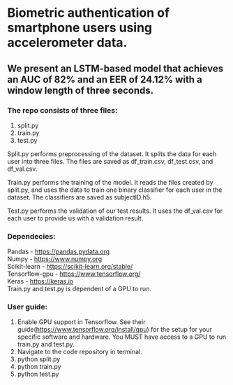 # Biometric authentication of smartphone users using accelerometer data.

## We present an LSTM-based model that achieves an AUC of 82% and an EER of 24.12% with a window length of three seconds.

### The repo consists of three files:
1. split.py
2. train.py
3. test.py

Split.py performs preprocessing of the dataset. It splits the data for each user into three files. The files are saved as df_train.csv, df_test.csv, and df_val.csv.

Train.py performs the training of the model. It reads the files created by split.py, and uses the data to train one binary classifier for each user in the dataset. The classifiers are saved as subjectID.h5.

Test.py performs the validation of our test results. It uses the df_val.csv for each user to provide us with a validation result.

### Dependecies:  
Pandas - https://pandas.pydata.org  
Numpy - https://www.numpy.org  
Scikit-learn - https://scikit-learn.org/stable/  
Tensorflow-gpu - https://www.tensorflow.org/  
Keras - https://keras.io  
Train.py and test.py is dependent of a GPU to run.  

### User guide:  
1. Enable GPU support in Tensorflow. See their guide(https://www.tensorflow.org/install/gpu) for the setup for your specific software and hardware. You MUST have access to a GPU to run train.py and test.py.  
2. Navigate to the code repository in terminal.
3. python split.py
4. python train.py
5. python test.py
